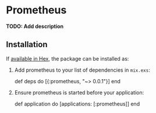 # Prometheus

**TODO: Add description**

## Installation

If [available in Hex](https://hex.pm/docs/publish), the package can be installed as:

  1. Add prometheus to your list of dependencies in `mix.exs`:

        def deps do
          [{:prometheus, "~> 0.0.1"}]
        end

  2. Ensure prometheus is started before your application:

        def application do
          [applications: [:prometheus]]
        end

